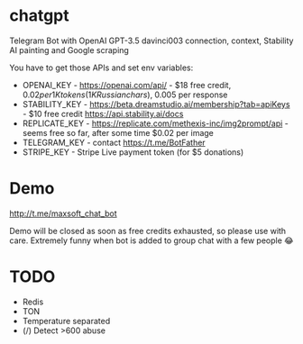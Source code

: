 # chatgpt

Telegram Bot with OpenAI GPT-3.5 davinci003 connection, context, Stability AI painting and Google scraping

You have to get those APIs and set env variables:

-   OPENAI_KEY - https://openai.com/api/ - $18 free credit, $0.02 per 1K tokens (1K Russian chars), ~$0.005 per response
-   STABILITY_KEY - https://beta.dreamstudio.ai/membership?tab=apiKeys - $10 free credit https://api.stability.ai/docs
-   REPLICATE_KEY - https://replicate.com/methexis-inc/img2prompt/api - seems free so far, after some time $0.02 per image
-   TELEGRAM_KEY - contact https://t.me/BotFather
-   STRIPE_KEY - Stripe Live payment token (for $5 donations)

# Demo

http://t.me/maxsoft_chat_bot

Demo will be closed as soon as free credits exhausted, so please use with care.
Extremely funny when bot is added to group chat with a few people 😂

# TODO

-   Redis
-   TON
-   Temperature separated
-   (/) Detect >600 abuse
